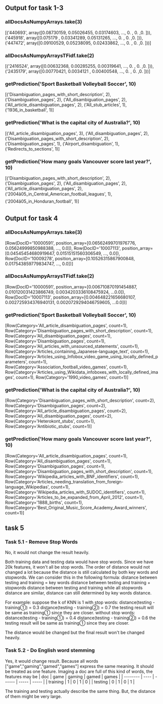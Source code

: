 ## Output for task 1-3 
### allDocsAsNumpyArrays.take(3)
[('440693', array([0.08730159, 0.05026455, 0.03174603, ..., 0.        , 0.        ,0.        ])), 
 ('445918', array([0.075179  , 0.03341289, 0.05131265, ..., 0.        , 0.        ,0.        ])), 
 ('447472', array([0.09100529, 0.05238095, 0.02433862, ..., 0.        , 0.        ,0.        ]))]
 
### allDocsAsNumpyArraysTFidf.take(2)
[('2416524', array([0.00632368, 0.00285255, 0.00319641, ..., 0.        , 0.        ,0.        ])), 
 ('2435179', array([0.00770421, 0.0034121 , 0.00400548, ..., 0.        , 0.        ,0.        ]))]

### getPrediction('Sport Basketball Volleyball Soccer', 10)
[('Disambiguation_pages_with_short_description', 2), ('Disambiguation_pages', 2), ('All_disambiguation_pages', 2), ('All_article_disambiguation_pages', 2), ('All_stub_articles', 1), ('1936_in_basketball', 1)]
 
### getPrediction('What is the capital city of Australia?', 10)
[('All_article_disambiguation_pages', 3), 
 ('All_disambiguation_pages', 2), 
 ('Disambiguation_pages_with_short_description', 2), 
 ('Disambiguation_pages', 1), 
 ('Airport_disambiguation', 1), 
 ('Redirects_to_sections', 1)]

### getPrediction('How many goals Vancouver score last year?', 10)
[('Disambiguation_pages_with_short_description', 2), 
 ('Disambiguation_pages', 2), 
 ('All_disambiguation_pages', 2), 
 ('All_article_disambiguation_pages', 2), 
 ('2004â05_in_Central_American_football_leagues', 1), 
 ('2004â05_in_Honduran_football', 1)]



## Output for task 4
### allDocsAsNumpyArrays.take(3)
[Row(DocID='10000591', position_array=[0.06562499701976776, 0.05624999850988388, ..., 0.0]),
 Row(DocID='10007113', position_array=[0.04545454680919647, 0.01515151560306549, ..., 0.0]),
 Row(DocID='10009278', position_array=[0.10526315867900848, 0.017543859779834747, ..., 0.0])]

### allDocsAsNumpyArraysTFidf.take(2)
[Row(DocID='10000591', position_array=[0.006710870191454887, 0.010120031423866749, 0.0034203336108475924, ...0.0]),
 Row(DocID='10007113', position_array=[0.004648221656680107, 0.002725934376940131, 0.0020729294046759605, ...0.0])]
 
### getPrediction('Sport Basketball Volleyball Soccer', 10)
[Row(Category='All_article_disambiguation_pages', count=1), 
 Row(Category='Disambiguation_pages_with_short_description', count=1), 
 Row(Category='All_disambiguation_pages', count=1), 
 Row(Category='Disambiguation_pages', count=1), 
 Row(Category='All_articles_with_unsourced_statements', count=1),  
 Row(Category='Articles_containing_Japanese-language_text', count=1),    
 Row(Category='Articles_using_Infobox_video_game_using_locally_defined_parameters', count=1),   
 Row(Category='Association_football_video_games', count=1), 
 Row(Category='Articles_using_Wikidata_infoboxes_with_locally_defined_images', count=1), 
 Row(Category='1990_video_games', count=1)]

### getPrediction('What is the capital city of Australia?', 10)
[Row(Category='Disambiguation_pages_with_short_description', count=2), 
 Row(Category='Disambiguation_pages', count=2), 
 Row(Category='All_article_disambiguation_pages', count=2), 
 Row(Category='All_disambiguation_pages', count=2), 
 Row(Category='Heterokont_stubs', count=1), 
 Row(Category='Antibiotic_stubs', count=1)]

### getPrediction('How many goals Vancouver score last year?', 10)
[Row(Category='All_article_disambiguation_pages', count=1), 
 Row(Category='All_disambiguation_pages', count=1), 
 Row(Category='Disambiguation_pages', count=1), 
 Row(Category='Disambiguation_pages_with_short_description', count=1), 
 Row(Category='Wikipedia_articles_with_BNF_identifiers', count=1), 
 Row(Category='Articles_needing_translation_from_foreign-language_Wikipedias', count=1),  
 Row(Category='Wikipedia_articles_with_SUDOC_identifiers', count=1), 
 Row(Category='Articles_to_be_expanded_from_April_2012', count=1), 
 Row(Category='1888_births', count=1), 
 Row(Category='Best_Original_Music_Score_Academy_Award_winners', count=1)]

## task 5
### Task 5.1 - Remove Stop Words
No, it would not change the result heavily.

Both training data and testing data would have stop words. Since we have 20k features, it won't all be stop words. The order of distance would not changed a lot because the distance is still calculated by both key words and stopwords. We can consider this in the following formula:
distance between testing and training = key words distance between testing and training + stopwords distance between testing and training
while all stopwords distance are similar, distance can still determined by key words distance.

For example: suppose the k of KNN is 1
with stop words:
distance(testing - training①) = 0.3
distance(testing - training②) = 0.7
the testing result will be same as training① since they are closer.
without stop words:
distance(testing - training①) = 0.4
distance(testing - training②) = 0.6
the testing result will be same as training① since they are closer.

The distance would be changed but the final result won't be changed heavily.

### Task 5.2 - Do English word stemming

Yes, it would change result.
Because all words ["game","gaming","gamed","games"] express the same meaning. It should be treated as one feature.
Imaging a doc are full of this kind of words, the features may be 
|    doc   | game | gaming | gamed | games |
| -------- | ---- | ------ | ----- | ----- |
| training |  1   |    0   |   1   |   0   |
| testing  |  0   |    1   |   0   |   1   |

The training and testing actually describe the same thing. But, the distance of them might be very large.



